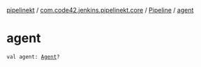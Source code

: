 [pipelinekt](../../index.md) / [com.code42.jenkins.pipelinekt.core](../index.md) / [Pipeline](index.md) / [agent](./agent.md)

# agent

`val agent: `[`Agent`](../-agent.md)`?`